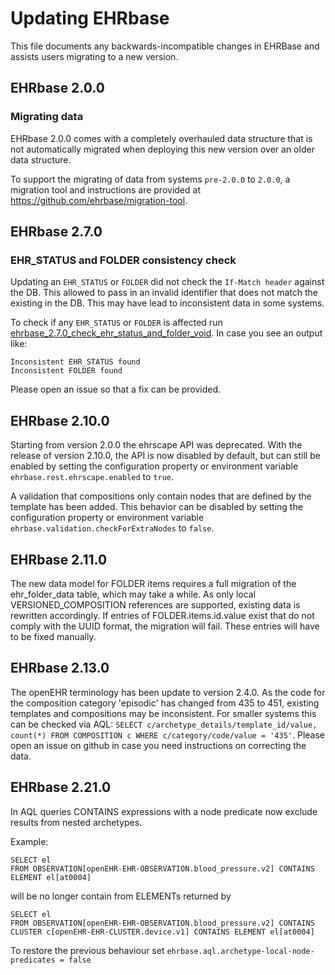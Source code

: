 # Updating EHRbase

This file documents any backwards-incompatible changes in EHRBase and assists users migrating to a new version.

## EHRbase 2.0.0

### Migrating data

EHRbase 2.0.0 comes with a completely overhauled data structure that is not automatically migrated when deploying this 
new version over an older data structure.

To support the migrating of data from systems `pre-2.0.0` to `2.0.0`, a migration tool and instructions are provided 
at https://github.com/ehrbase/migration-tool. 


## EHRbase 2.7.0

### EHR_STATUS and FOLDER consistency check

Updating an `EHR_STATUS` or `FOLDER` did not check the `If-Match header` against the DB. This allowed to pass in an 
invalid identifier that does not match the existing in the DB. This may have lead to inconsistent data in some systems. 

To check if any `EHR_STATUS` or `FOLDER` is affected run [ehrbase_2.7.0_check_ehr_status_and_folder_void](db_scripts/ehrbase_2.7.0_check_ehr_status_and_folder_void.sql).
In case you see an output like:
```text
Inconsistent EHR_STATUS found
Inconsistent FOLDER found
```
Please open an issue so that a fix can be provided.

## EHRbase 2.10.0

Starting from version 2.0.0 the ehrscape API was deprecated. 
With the release of version 2.10.0, the API is now disabled by default,
but can still be enabled by setting the configuration property or environment variable `ehrbase.rest.ehrscape.enabled` to `true`.

A validation that compositions only contain nodes that are defined by the template has been added.
This behavior can be disabled by setting the configuration property or environment variable `ehrbase.validation.checkForExtraNodes` to `false`.

## EHRbase 2.11.0

The new data model for FOLDER items requires a full migration of the ehr_folder_data table, which may take a while.
As only local VERSIONED_COMPOSITION references are supported, existing data is rewritten accordingly.
If entries of FOLDER.items.id.value exist that do not comply with the UUID format, the migration will fail.
These entries will have to be fixed manually.

## EHRbase 2.13.0

The openEHR terminology has been update to version 2.4.0.
As the code for the composition category 'episodic' has changed from 435 to 451, existing templates and compositions may be inconsistent.
For smaller systems this can be checked via AQL:
`SELECT c/archetype_details/template_id/value, count(*) FROM COMPOSITION c WHERE c/category/code/value = '435'`.
Please open an issue on github in case you need instructions on correcting the data.

## EHRbase 2.21.0

In AQL queries CONTAINS expressions with a node predicate now exclude results from nested archetypes.

Example:
```
SELECT el
FROM OBSERVATION[openEHR-EHR-OBSERVATION.blood_pressure.v2] CONTAINS ELEMENT el[at0004] 
```
will be no longer contain from ELEMENTs returned by
```
SELECT el
FROM OBSERVATION[openEHR-EHR-OBSERVATION.blood_pressure.v2] CONTAINS CLUSTER c[openEHR-EHR-CLUSTER.device.v1] CONTAINS ELEMENT el[at0004] 
```

To restore the previous behaviour set `ehrbase.aql.archetype-local-node-predicates = false`
